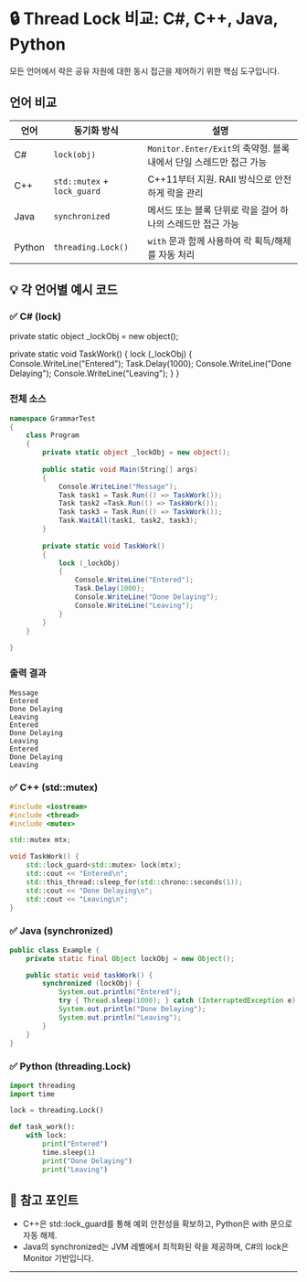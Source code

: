 # 🔒 Thread Lock 비교: C#, C++, Java, Python
모든 언어에서 락은 공유 자원에 대한 동시 접근을 제어하기 위한 핵심 도구입니다.

## 언어 비교
| 언어     | 동기화 방식            | 설명                                                                 |
|----------|------------------------|----------------------------------------------------------------------|
| C#       | `lock(obj)`            | `Monitor.Enter/Exit`의 축약형. 블록 내에서 단일 스레드만 접근 가능     |
| C++      | `std::mutex` + `lock_guard` | C++11부터 지원. RAII 방식으로 안전하게 락을 관리                     |
| Java     | `synchronized`         | 메서드 또는 블록 단위로 락을 걸어 하나의 스레드만 접근 가능           |
| Python   | `threading.Lock()`     | `with` 문과 함께 사용하여 락 획득/해제를 자동 처리                    |


## 💡 각 언어별 예시 코드

### ✅ C# (lock)
private static object _lockObj = new object();

private static void TaskWork()
{
    lock (_lockObj)
    {
        Console.WriteLine("Entered");
        Task.Delay(1000);
        Console.WriteLine("Done Delaying");
        Console.WriteLine("Leaving");
    }
}

### 전체 소스
```csharp
namespace GrammarTest
{
    class Program
    {
        private static object _lockObj = new object();
        
        public static void Main(String[] args)
        {
            Console.WriteLine("Message");
            Task task1 = Task.Run(() => TaskWork());
            Task task2 =Task.Run(() => TaskWork());
            Task task3 = Task.Run(() => TaskWork());
            Task.WaitAll(task1, task2, task3);
        }
        
        private static void TaskWork()
        {
            lock (_lockObj)
            {
                Console.WriteLine("Entered");
                Task.Delay(1000);
                Console.WriteLine("Done Delaying");
                Console.WriteLine("Leaving");
            }
        }
    }
   
}

```
### 출력 결과
```
Message
Entered
Done Delaying
Leaving
Entered
Done Delaying
Leaving
Entered
Done Delaying
Leaving

```


### ✅ C++ (std::mutex)
```cpp
#include <iostream>
#include <thread>
#include <mutex>

std::mutex mtx;

void TaskWork() {
    std::lock_guard<std::mutex> lock(mtx);
    std::cout << "Entered\n";
    std::this_thread::sleep_for(std::chrono::seconds(1));
    std::cout << "Done Delaying\n";
    std::cout << "Leaving\n";
}
```

### ✅ Java (synchronized)
```java
public class Example {
    private static final Object lockObj = new Object();

    public static void taskWork() {
        synchronized (lockObj) {
            System.out.println("Entered");
            try { Thread.sleep(1000); } catch (InterruptedException e) {}
            System.out.println("Done Delaying");
            System.out.println("Leaving");
        }
    }
}
```

### ✅ Python (threading.Lock)
```python
import threading
import time

lock = threading.Lock()

def task_work():
    with lock:
        print("Entered")
        time.sleep(1)
        print("Done Delaying")
        print("Leaving")

```

## 🧠 참고 포인트
- C++은 std::lock_guard를 통해 예외 안전성을 확보하고, Python은 with 문으로 자동 해제.
- Java의 synchronized는 JVM 레벨에서 최적화된 락을 제공하며, C#의 lock은 Monitor 기반입니다.

---
